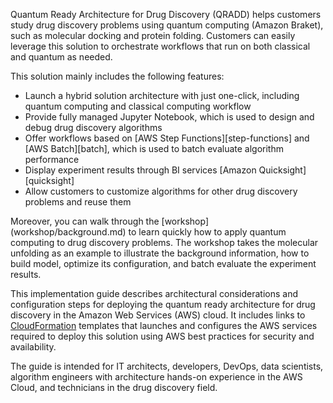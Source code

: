 Quantum Ready Architecture for Drug Discovery (QRADD) helps customers study drug discovery problems using quantum computing (Amazon Braket), such as molecular docking and protein folding. Customers can easily leverage this solution to orchestrate workflows that run on both classical and quantum as needed.

This solution mainly includes the following features:

- Launch a hybrid solution architecture with just one-click, including quantum computing and classical computing workflow
- Provide fully managed Jupyter Notebook, which is used to design and debug drug discovery algorithms
- Offer workflows based on [AWS Step Functions][step-functions] and [AWS Batch][batch], which is used to batch evaluate algorithm performance
- Display experiment results through BI services [Amazon Quicksight][quicksight]
- Allow customers to customize algorithms for other drug discovery problems and reuse them

Moreover, you can walk through the [workshop] (workshop/background.md) to learn quickly how to apply quantum computing to drug discovery problems. The workshop takes the molecular unfolding as an example to illustrate the background information, how to build model, optimize its configuration, and batch evaluate the experiment results. 

This implementation guide describes architectural considerations and configuration steps for deploying the quantum ready architecture for drug discovery 
in the Amazon Web Services (AWS) cloud. It includes links to [CloudFormation][cloudformation] templates that 
launches and configures the AWS services required to deploy this solution using AWS best practices for security and availability.

The guide is intended for IT architects, developers, DevOps, data scientists, algorithm engineers with architecture hands-on experience in the AWS Cloud, and technicians in the drug discovery field.

[cloudformation]: https://aws.amazon.com/cloudformation/
